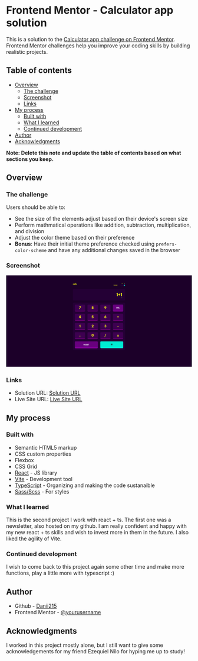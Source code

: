 # Frontend Mentor - Calculator app solution

This is a solution to the [Calculator app challenge on Frontend Mentor](https://www.frontendmentor.io/challenges/calculator-app-9lteq5N29). Frontend Mentor challenges help you improve your coding skills by building realistic projects.

## Table of contents

-   [Overview](#overview)
    -   [The challenge](#the-challenge)
    -   [Screenshot](#screenshot)
    -   [Links](#links)
-   [My process](#my-process)
    -   [Built with](#built-with)
    -   [What I learned](#what-i-learned)
    -   [Continued development](#continued-development)
-   [Author](#author)
-   [Acknowledgments](#acknowledgments)

**Note: Delete this note and update the table of contents based on what sections you keep.**

## Overview

### The challenge

Users should be able to:

-   See the size of the elements adjust based on their device's screen size
-   Perform mathmatical operations like addition, subtraction, multiplication, and division
-   Adjust the color theme based on their preference
-   **Bonus**: Have their initial theme preference checked using `prefers-color-scheme` and have any additional changes saved in the browser

### Screenshot

![](./src/assets/img/screenshot.png)

### Links

-   Solution URL: [Solution URL](https://github.com/Danii215/Calculator)
-   Live Site URL: [Live Site URL](https://calculator-seven-green.vercel.app/)

## My process

### Built with

-   Semantic HTML5 markup
-   CSS custom properties
-   Flexbox
-   CSS Grid
-   [React](https://reactjs.org/) - JS library
-   [Vite](https://vitejs.dev/) - Development tool
-   [TypeScript](https://www.typescriptlang.org/) - Organizing and making the code sustanaible
-   [Sass/Scss](https://sass-lang.com/) - For styles

### What I learned

This is the second project I work with react + ts. The first one was a newsletter, also hosted on my github. I am really confident and happy with my new react + ts skills and wish to invest more in them in the future. I also liked the agility of Vite.

### Continued development

I wish to come back to this project again some other time and make more functions, play a little more with typescript :)

## Author

-   Github - [Danii215](https://github.com/Danii215)
-   Frontend Mentor - [@yourusername](https://www.frontendmentor.io/profile/Danii215)

## Acknowledgments

I worked in this project mostly alone, but I still want to give some acknowledgements for my friend Ezequiel Nilo for hyping me up to study!
